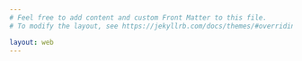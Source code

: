 ```yaml
---
# Feel free to add content and custom Front Matter to this file.
# To modify the layout, see https://jekyllrb.com/docs/themes/#overriding-theme-defaults

layout: web
---
```

